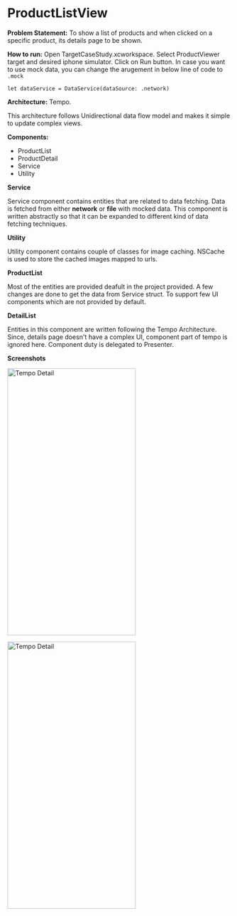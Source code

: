 # ProductListView
**Problem Statement:** To show a list of products and when clicked on a specific product, its details page to be shown.

**How to run:** Open TargetCaseStudy.xcworkspace. Select ProductViewer target and desired iphone simulator. Click on Run button. In case you want to use mock data, you can change the arugement in below line of code to ```.mock```

``` let dataService = DataService(dataSource: .network) ```

**Architecture:** Tempo. 

This architecture follows Unidirectional data flow model and makes it simple to update complex views.

**Components:**

  - ProductList
  - ProductDetail
  - Service
  - Utility

**Service**

Service component contains entities that are related to data fetching. Data is fetched from either **network** or **file** with mocked data. This component is written abstractly so that it can be expanded to different kind of data fetching techniques.

**Utility**

Utility component contains couple of classes for image caching. NSCache is used to store the cached images mapped to urls.

**ProductList**

Most of the entities are provided deafult in the project provided. A few changes are done to get the data from Service struct. To support few UI components which are not provided by default.

**DetailList**

Entities in this component are written following the Tempo Architecture. Since, details page doesn't have a complex UI, component part of tempo is ignored here. Component duty is delegated to Presenter. 

**Screenshots**

<img src="https://github.com/avinash-ivy/ProductListView/blob/main/TempoProductList.png"
  alt="Tempo Detail"
  width="289" height="600">
</p>

<img src="https://github.com/avinash-ivy/ProductListView/blob/main/TempoDetail.png"
  alt="Tempo Detail"
  width="289" height="600">
</p>
